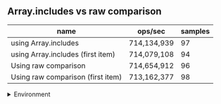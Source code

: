 ## Array.includes vs raw comparison

|name|ops/sec|samples|
|-|-|-|
|using Array.includes|714,134,939|97|
|using Array.includes (first item)|714,079,108|94|
|Using raw comparison|714,654,912|96|
|Using raw comparison (first item)|713,162,377|98|


<details>
<summary>Environment</summary>

* __Machine:__ linux x64 | 2 vCPUs | 6.8GB Mem
* __Run:__ Tue Oct 10 2023 20:56:35 GMT+0000 (Coordinated Universal Time)
</details>

<!--
{"environment":{"platform":"linux","arch":"x64","cpus":2,"totalMemory":6.759757995605469},"benchmarks":"[{\"timeStamp\":1696971379143,\"currentTarget\":{\"0\":{\"name\":\"using Array.includes\",\"options\":{\"async\":false,\"defer\":false,\"delay\":0.005,\"initCount\":1,\"maxTime\":5,\"minSamples\":5,\"minTime\":0.05},\"async\":false,\"defer\":false,\"delay\":0.005,\"initCount\":1,\"maxTime\":5,\"minSamples\":5,\"minTime\":0.05,\"id\":1,\"stats\":{\"moe\":1.6539408801863552e-12,\"rme\":0.1181136969615107,\"sem\":8.438473878501812e-13,\"deviation\":8.31093292935352e-12,\"mean\":1.4002955819131792e-9,\"sample\":[1.3992600674396108e-9,1.4095702953088716e-9,1.3976183971691711e-9,1.4026559222928223e-9,1.4019012625361386e-9,1.3943045993563367e-9,1.3887213772803742e-9,1.3981825650735057e-9,1.3935171495920344e-9,1.3980882366523412e-9,1.405274975113633e-9,1.40840095963706e-9,1.3996470824574347e-9,1.399727515395211e-9,1.3913869248382764e-9,1.4218036110006854e-9,1.4059656444296683e-9,1.3937002315997105e-9,1.408936282441204e-9,1.3994390385035525e-9,1.3897226841492002e-9,1.4071222700748894e-9,1.3950177508559798e-9,1.407643725131141e-9,1.3972367014607538e-9,1.3897753815911915e-9,1.3868934694306715e-9,1.4022821487054693e-9,1.4074856328051672e-9,1.409086081853938e-9,1.394926195984394e-9,1.389242832336626e-9,1.387062683690455e-9,1.3995527817717662e-9,1.4068144060716771e-9,1.389026467734008e-9,1.4028008024766466e-9,1.3951702960827966e-9,1.3910235621079986e-9,1.4057671356721742e-9,1.4117186718682956e-9,1.386734349488526e-9,1.4048994614393741e-9,1.396669292908283e-9,1.3957268062691854e-9,1.4079237508850539e-9,1.4117519341460122e-9,1.4076160748161762e-9,1.399017193936597e-9,1.3917628020408848e-9,1.4089272460851963e-9,1.398174521849214e-9,1.3907038697112147e-9,1.4047996468876598e-9,1.3973179627608843e-9,1.3973401376126954e-9,1.4038682753930327e-9,1.3948203537642809e-9,1.3966720647647592e-9,1.4219946090717762e-9,1.391283215433342e-9,1.397262497912792e-9,1.4003283652056176e-9,1.3928799156379938e-9,1.398033129450354e-9,1.4120346635066025e-9,1.3919291134294672e-9,1.3987510957148652e-9,1.4038072668319876e-9,1.3951862388191625e-9,1.3999292178730192e-9,1.3997656506223484e-9,1.41337078148391e-9,1.3964974378067476e-9,1.3895867561141057e-9,1.407812848907434e-9,1.396952049987438e-9,1.389176493637037e-9,1.401783700729974e-9,1.3952749659449713e-9,1.4103160016169901e-9,1.3998044843315823e-9,1.393489779499926e-9,1.4088745808121452e-9,1.4318159063760017e-9,1.403463556628917e-9,1.3944627565602638e-9,1.3896671399519206e-9,1.4027040125172603e-9,1.3944128631436888e-9,1.3902381978231834e-9,1.4100526752517346e-9,1.3997656506223484e-9,1.4132321886600912e-9,1.4011211715949904e-9,1.4077629832094241e-9,1.405647918125125e-9],\"variance\":6.907160615621268e-23},\"times\":{\"cycle\":0.050518329280305904,\"elapsed\":5.503,\"period\":1.4002955819131792e-9,\"timeStamp\":1696971373640},\"running\":false,\"count\":36076904,\"cycles\":7,\"hz\":714134939.0203259},\"1\":{\"name\":\"using Array.includes (first item)\",\"options\":{\"async\":false,\"defer\":false,\"delay\":0.005,\"initCount\":1,\"maxTime\":5,\"minSamples\":5,\"minTime\":0.05},\"async\":false,\"defer\":false,\"delay\":0.005,\"initCount\":1,\"maxTime\":5,\"minSamples\":5,\"minTime\":0.05,\"id\":2,\"stats\":{\"moe\":2.0122499410082943e-12,\"rme\":0.1436905643264746,\"sem\":1.026658133167497e-12,\"deviation\":9.953819905217455e-12,\"mean\":1.4004050651762544e-9,\"sample\":[1.398826003470665e-9,1.3978359324159961e-9,1.4062039987943154e-9,1.3979001477399165e-9,1.3962248816176545e-9,1.396152262462212e-9,1.4328299335879536e-9,1.4493426807764672e-9,1.4084977701647564e-9,1.3980577265608763e-9,1.3929299881315078e-9,1.4053267784106898e-9,1.398394583429271e-9,1.3931468077982778e-9,1.4085121393429948e-9,1.4017772983663303e-9,1.3954649456796797e-9,1.390895381521414e-9,1.4063524241423152e-9,1.3957873804669312e-9,1.3923879528686267e-9,1.4103132970493393e-9,1.4031281596940666e-9,1.3950775511974719e-9,1.3913202056908698e-9,1.4076909664868038e-9,1.3923324479237924e-9,1.3949325042073636e-9,1.4039447596073398e-9,1.4047205328377578e-9,1.393639988613095e-9,1.3927940108617057e-9,1.4047599329302244e-9,1.3982106212505246e-9,1.3923192641259018e-9,1.411267627922382e-9,1.3962310939400246e-9,1.3928939853058945e-9,1.410751236736069e-9,1.4025444204001727e-9,1.3951788774904944e-9,1.390670116122774e-9,1.4041658054362945e-9,1.3940600021571826e-9,1.3914808225223183e-9,1.4091409568867497e-9,1.399734808139158e-9,1.3931243901690777e-9,1.3886434472942975e-9,1.4076417566684218e-9,1.3944958807391778e-9,1.394679116321418e-9,1.3900066089742959e-9,1.4035800068324662e-9,1.4224866984154703e-9,1.3932187842568985e-9,1.4061813968409352e-9,1.4024556066687201e-9,1.396242199126827e-9,1.3894485733374736e-9,1.3919416877746192e-9,1.4026415907846938e-9,1.396000661313874e-9,1.390853379467981e-9,1.409549072501739e-9,1.4021196470049798e-9,1.3940738836406856e-9,1.4284057907441322e-9,1.401270100214594e-9,1.3943654225572163e-9,1.3894096774206983e-9,1.4049543014622338e-9,1.3991878776891385e-9,1.3888905099376845e-9,1.4116229939000598e-9,1.4019003195656318e-9,1.3945903025899655e-9,1.4110649305002707e-9,1.4018670317681915e-9,1.3912309558192636e-9,1.40790828115168e-9,1.4015754928516607e-9,1.3922470804116858e-9,1.39014817234306e-9,1.4084135671511907e-9,1.3955064805011659e-9,1.3944014866513573e-9,1.4111343656807529e-9,1.4004760793582202e-9,1.3954481782704534e-9,1.3911698772918503e-9,1.4079527018988898e-9,1.4173644032398827e-9,1.3900343441783348e-9],\"variance\":9.907853070550321e-23},\"times\":{\"cycle\":0.050441477125621866,\"elapsed\":5.439,\"period\":1.4004050651762544e-9,\"timeStamp\":1696971379157},\"running\":false,\"count\":36019205,\"cycles\":7,\"hz\":714079108.1572819},\"2\":{\"name\":\"Using raw comparison\",\"options\":{\"async\":false,\"defer\":false,\"delay\":0.005,\"initCount\":1,\"maxTime\":5,\"minSamples\":5,\"minTime\":0.05},\"async\":false,\"defer\":false,\"delay\":0.005,\"initCount\":1,\"maxTime\":5,\"minSamples\":5,\"minTime\":0.05,\"id\":3,\"stats\":{\"moe\":2.0169748638556852e-12,\"rme\":0.14414409944112105,\"sem\":1.0290688080896354e-12,\"deviation\":1.008277396013469e-11,\"mean\":1.3992767457536927e-9,\"sample\":[1.4015827890967676e-9,1.3961168805285106e-9,1.3910258902775534e-9,1.4256404322858058e-9,1.3962796204800053e-9,1.3912954515838726e-9,1.409143352781573e-9,1.4009697744319293e-9,1.394125556783238e-9,1.3903399122968307e-9,1.3960128897459224e-9,1.4020286481140244e-9,1.396065586082975e-9,1.3902134914437928e-9,1.4258586251020888e-9,1.3980902625572806e-9,1.3910899147337212e-9,1.3876840395303514e-9,1.4059947685850064e-9,1.3978461953119842e-9,1.3922131787603695e-9,1.3883164233098975e-9,1.40618888524976e-9,1.3984923910788208e-9,1.3936165654208245e-9,1.388352450963493e-9,1.407309403519899e-9,1.4301742054924726e-9,1.4001509666851816e-9,1.3953777602098668e-9,1.3887102590920805e-9,1.4072983095542038e-9,1.39872816558476e-9,1.3930036238161593e-9,1.3885077664832271e-9,1.406097387767688e-9,1.3955330757296008e-9,1.3905962332602806e-9,1.4073204974855943e-9,1.3890069949395152e-9,1.4391520527012184e-9,1.3994076709835967e-9,1.3877006804788942e-9,1.3889293371796483e-9,1.406679820966691e-9,1.395724474372759e-9,1.39262368322601e-9,1.402191245898288e-9,1.3998645643966926e-9,1.3929066497111947e-9,1.3872208391239232e-9,1.389782795546371e-9,1.418848288774286e-9,1.3902930847753443e-9,1.3916463870075e-9,1.4020984282226523e-9,1.3945637516555074e-9,1.3887761383531897e-9,1.4023618507206694e-9,1.3963884911406679e-9,1.3884572526489367e-9,1.4068266665542611e-9,1.3981633137402164e-9,1.3924616684075644e-9,1.4084822155287993e-9,1.4254456648876475e-9,1.3962276478425838e-9,1.4099464441734266e-9,1.3958948408735655e-9,1.3899907825697557e-9,1.4079553428011614e-9,1.3961139482698002e-9,1.3897800501176623e-9,1.4073895903659524e-9,1.397475542251288e-9,1.3904761133559226e-9,1.4084240068938546e-9,1.4172897726790575e-9,1.3890090838193805e-9,1.4064411695393187e-9,1.3991533042399236e-9,1.3943474451511875e-9,1.4096913411563446e-9,1.3991838090033534e-9,1.3927029333546905e-9,1.4058366483229508e-9,1.396618663446547e-9,1.3905898129287062e-9,1.4088427263693325e-9,1.3995997830501225e-9,1.3960335266207583e-9,1.4041533400136916e-9,1.3949409014579114e-9,1.3980135353517763e-9,1.4037262455940722e-9,1.395323597580939e-9],\"variance\":1.0166233073117018e-22},\"times\":{\"cycle\":0.050457838293826905,\"elapsed\":5.603,\"period\":1.3992767457536927e-9,\"timeStamp\":1696971384596},\"running\":false,\"count\":36059942,\"cycles\":10,\"hz\":714654912.2856822},\"3\":{\"name\":\"Using raw comparison (first item)\",\"options\":{\"async\":false,\"defer\":false,\"delay\":0.005,\"initCount\":1,\"maxTime\":5,\"minSamples\":5,\"minTime\":0.05},\"async\":false,\"defer\":false,\"delay\":0.005,\"initCount\":1,\"maxTime\":5,\"minSamples\":5,\"minTime\":0.05,\"id\":4,\"stats\":{\"moe\":2.7003441499189025e-12,\"rme\":0.19257838534816998,\"sem\":1.377726607101481e-12,\"deviation\":1.363879757103628e-11,\"mean\":1.4022052085631755e-9,\"sample\":[1.4049870751791152e-9,1.3975835046000034e-9,1.391645629623894e-9,1.4078082771618225e-9,1.400100421754716e-9,1.3927561441710002e-9,1.3878877152662995e-9,1.4071671100711807e-9,1.3990151284901625e-9,1.3917013826726675e-9,1.4093931533902057e-9,1.3987709021165453e-9,1.4105700141972712e-9,1.3997090322679135e-9,1.3935527457078583e-9,1.3891062103000302e-9,1.4073142454282148e-9,1.3991095271600877e-9,1.392137154245095e-9,1.4087991717564508e-9,1.4014521185576238e-9,1.3931336278260965e-9,1.3885927215044943e-9,1.4069228836975635e-9,1.388378999140947e-9,1.4064260485926937e-9,1.3965420831824093e-9,1.3905523057728631e-9,1.4053601846339173e-9,1.3987792012057272e-9,1.3917874267411085e-9,1.4086104576850537e-9,1.3998062065529496e-9,1.393463926024306e-9,1.4078409286587163e-9,1.3916371188149492e-9,1.3946097601891654e-9,1.41506833300378e-9,1.3955195383307532e-9,1.397282056537141e-9,1.411984363295745e-9,1.4015647695534021e-9,1.3931908304755083e-9,1.4102329473914087e-9,1.399205530367516e-9,1.414657242514578e-9,1.4037797065683772e-9,1.3948728569920244e-9,1.4108213694001237e-9,1.4000159984172557e-9,1.438699416385288e-9,1.396488241940478e-9,1.3895187440720645e-9,1.408631440320519e-9,1.3985255143668785e-9,1.39289104056437e-9,1.4109656993267896e-9,1.4007432269573664e-9,1.3944786975134507e-9,1.4121953070347183e-9,1.4015287148274906e-9,1.394217821171002e-9,1.3889663767892608e-9,1.4116318374498633e-9,1.3993276556900797e-9,1.4139439196077868e-9,1.4023474818480137e-9,1.39413175057435e-9,1.409694485741924e-9,1.398589352603673e-9,1.395452952274201e-9,1.4065053494777088e-9,1.397826041581896e-9,1.3944703985426674e-9,1.4042349287082326e-9,1.395552872992662e-9,1.3994470054371304e-9,1.3913756040901325e-9,1.4075128833888579e-9,1.4063887475504158e-9,1.4002852569977532e-9,1.5066125588574666e-9,1.421796078245028e-9,1.3923053941311677e-9,1.4085787043857758e-9,1.3994109229554638e-9,1.3924747042374489e-9,1.4174161645743083e-9,1.4052285847418176e-9,1.4022836713669743e-9,1.3938652953251203e-9,1.4090477766474401e-9,1.4016702414228888e-9,1.394706294705501e-9,1.4079736289239837e-9,1.4017479575372474e-9,1.3941761597825548e-9,1.4090414483352709e-9],\"variance\":1.8601679918370512e-22},\"times\":{\"cycle\":0.05051944009785172,\"elapsed\":5.633,\"period\":1.4022052085631755e-9,\"timeStamp\":1696971390200},\"running\":false,\"count\":36028564,\"cycles\":10,\"hz\":713162377.2990326},\"options\":{},\"events\":{\"start\":[null],\"cycle\":[null,null],\"complete\":[null,null]},\"length\":4,\"running\":false},\"type\":\"cycle\",\"target\":{\"name\":\"using Array.includes\",\"options\":{\"async\":false,\"defer\":false,\"delay\":0.005,\"initCount\":1,\"maxTime\":5,\"minSamples\":5,\"minTime\":0.05},\"async\":false,\"defer\":false,\"delay\":0.005,\"initCount\":1,\"maxTime\":5,\"minSamples\":5,\"minTime\":0.05,\"id\":1,\"stats\":{\"moe\":1.6539408801863552e-12,\"rme\":0.1181136969615107,\"sem\":8.438473878501812e-13,\"deviation\":8.31093292935352e-12,\"mean\":1.4002955819131792e-9,\"sample\":[1.3992600674396108e-9,1.4095702953088716e-9,1.3976183971691711e-9,1.4026559222928223e-9,1.4019012625361386e-9,1.3943045993563367e-9,1.3887213772803742e-9,1.3981825650735057e-9,1.3935171495920344e-9,1.3980882366523412e-9,1.405274975113633e-9,1.40840095963706e-9,1.3996470824574347e-9,1.399727515395211e-9,1.3913869248382764e-9,1.4218036110006854e-9,1.4059656444296683e-9,1.3937002315997105e-9,1.408936282441204e-9,1.3994390385035525e-9,1.3897226841492002e-9,1.4071222700748894e-9,1.3950177508559798e-9,1.407643725131141e-9,1.3972367014607538e-9,1.3897753815911915e-9,1.3868934694306715e-9,1.4022821487054693e-9,1.4074856328051672e-9,1.409086081853938e-9,1.394926195984394e-9,1.389242832336626e-9,1.387062683690455e-9,1.3995527817717662e-9,1.4068144060716771e-9,1.389026467734008e-9,1.4028008024766466e-9,1.3951702960827966e-9,1.3910235621079986e-9,1.4057671356721742e-9,1.4117186718682956e-9,1.386734349488526e-9,1.4048994614393741e-9,1.396669292908283e-9,1.3957268062691854e-9,1.4079237508850539e-9,1.4117519341460122e-9,1.4076160748161762e-9,1.399017193936597e-9,1.3917628020408848e-9,1.4089272460851963e-9,1.398174521849214e-9,1.3907038697112147e-9,1.4047996468876598e-9,1.3973179627608843e-9,1.3973401376126954e-9,1.4038682753930327e-9,1.3948203537642809e-9,1.3966720647647592e-9,1.4219946090717762e-9,1.391283215433342e-9,1.397262497912792e-9,1.4003283652056176e-9,1.3928799156379938e-9,1.398033129450354e-9,1.4120346635066025e-9,1.3919291134294672e-9,1.3987510957148652e-9,1.4038072668319876e-9,1.3951862388191625e-9,1.3999292178730192e-9,1.3997656506223484e-9,1.41337078148391e-9,1.3964974378067476e-9,1.3895867561141057e-9,1.407812848907434e-9,1.396952049987438e-9,1.389176493637037e-9,1.401783700729974e-9,1.3952749659449713e-9,1.4103160016169901e-9,1.3998044843315823e-9,1.393489779499926e-9,1.4088745808121452e-9,1.4318159063760017e-9,1.403463556628917e-9,1.3944627565602638e-9,1.3896671399519206e-9,1.4027040125172603e-9,1.3944128631436888e-9,1.3902381978231834e-9,1.4100526752517346e-9,1.3997656506223484e-9,1.4132321886600912e-9,1.4011211715949904e-9,1.4077629832094241e-9,1.405647918125125e-9],\"variance\":6.907160615621268e-23},\"times\":{\"cycle\":0.050518329280305904,\"elapsed\":5.503,\"period\":1.4002955819131792e-9,\"timeStamp\":1696971373640},\"running\":false,\"count\":36076904,\"cycles\":7,\"hz\":714134939.0203259},\"aborted\":false},{\"timeStamp\":1696971384596,\"currentTarget\":{\"0\":{\"name\":\"using Array.includes\",\"options\":{\"async\":false,\"defer\":false,\"delay\":0.005,\"initCount\":1,\"maxTime\":5,\"minSamples\":5,\"minTime\":0.05},\"async\":false,\"defer\":false,\"delay\":0.005,\"initCount\":1,\"maxTime\":5,\"minSamples\":5,\"minTime\":0.05,\"id\":1,\"stats\":{\"moe\":1.6539408801863552e-12,\"rme\":0.1181136969615107,\"sem\":8.438473878501812e-13,\"deviation\":8.31093292935352e-12,\"mean\":1.4002955819131792e-9,\"sample\":[1.3992600674396108e-9,1.4095702953088716e-9,1.3976183971691711e-9,1.4026559222928223e-9,1.4019012625361386e-9,1.3943045993563367e-9,1.3887213772803742e-9,1.3981825650735057e-9,1.3935171495920344e-9,1.3980882366523412e-9,1.405274975113633e-9,1.40840095963706e-9,1.3996470824574347e-9,1.399727515395211e-9,1.3913869248382764e-9,1.4218036110006854e-9,1.4059656444296683e-9,1.3937002315997105e-9,1.408936282441204e-9,1.3994390385035525e-9,1.3897226841492002e-9,1.4071222700748894e-9,1.3950177508559798e-9,1.407643725131141e-9,1.3972367014607538e-9,1.3897753815911915e-9,1.3868934694306715e-9,1.4022821487054693e-9,1.4074856328051672e-9,1.409086081853938e-9,1.394926195984394e-9,1.389242832336626e-9,1.387062683690455e-9,1.3995527817717662e-9,1.4068144060716771e-9,1.389026467734008e-9,1.4028008024766466e-9,1.3951702960827966e-9,1.3910235621079986e-9,1.4057671356721742e-9,1.4117186718682956e-9,1.386734349488526e-9,1.4048994614393741e-9,1.396669292908283e-9,1.3957268062691854e-9,1.4079237508850539e-9,1.4117519341460122e-9,1.4076160748161762e-9,1.399017193936597e-9,1.3917628020408848e-9,1.4089272460851963e-9,1.398174521849214e-9,1.3907038697112147e-9,1.4047996468876598e-9,1.3973179627608843e-9,1.3973401376126954e-9,1.4038682753930327e-9,1.3948203537642809e-9,1.3966720647647592e-9,1.4219946090717762e-9,1.391283215433342e-9,1.397262497912792e-9,1.4003283652056176e-9,1.3928799156379938e-9,1.398033129450354e-9,1.4120346635066025e-9,1.3919291134294672e-9,1.3987510957148652e-9,1.4038072668319876e-9,1.3951862388191625e-9,1.3999292178730192e-9,1.3997656506223484e-9,1.41337078148391e-9,1.3964974378067476e-9,1.3895867561141057e-9,1.407812848907434e-9,1.396952049987438e-9,1.389176493637037e-9,1.401783700729974e-9,1.3952749659449713e-9,1.4103160016169901e-9,1.3998044843315823e-9,1.393489779499926e-9,1.4088745808121452e-9,1.4318159063760017e-9,1.403463556628917e-9,1.3944627565602638e-9,1.3896671399519206e-9,1.4027040125172603e-9,1.3944128631436888e-9,1.3902381978231834e-9,1.4100526752517346e-9,1.3997656506223484e-9,1.4132321886600912e-9,1.4011211715949904e-9,1.4077629832094241e-9,1.405647918125125e-9],\"variance\":6.907160615621268e-23},\"times\":{\"cycle\":0.050518329280305904,\"elapsed\":5.503,\"period\":1.4002955819131792e-9,\"timeStamp\":1696971373640},\"running\":false,\"count\":36076904,\"cycles\":7,\"hz\":714134939.0203259},\"1\":{\"name\":\"using Array.includes (first item)\",\"options\":{\"async\":false,\"defer\":false,\"delay\":0.005,\"initCount\":1,\"maxTime\":5,\"minSamples\":5,\"minTime\":0.05},\"async\":false,\"defer\":false,\"delay\":0.005,\"initCount\":1,\"maxTime\":5,\"minSamples\":5,\"minTime\":0.05,\"id\":2,\"stats\":{\"moe\":2.0122499410082943e-12,\"rme\":0.1436905643264746,\"sem\":1.026658133167497e-12,\"deviation\":9.953819905217455e-12,\"mean\":1.4004050651762544e-9,\"sample\":[1.398826003470665e-9,1.3978359324159961e-9,1.4062039987943154e-9,1.3979001477399165e-9,1.3962248816176545e-9,1.396152262462212e-9,1.4328299335879536e-9,1.4493426807764672e-9,1.4084977701647564e-9,1.3980577265608763e-9,1.3929299881315078e-9,1.4053267784106898e-9,1.398394583429271e-9,1.3931468077982778e-9,1.4085121393429948e-9,1.4017772983663303e-9,1.3954649456796797e-9,1.390895381521414e-9,1.4063524241423152e-9,1.3957873804669312e-9,1.3923879528686267e-9,1.4103132970493393e-9,1.4031281596940666e-9,1.3950775511974719e-9,1.3913202056908698e-9,1.4076909664868038e-9,1.3923324479237924e-9,1.3949325042073636e-9,1.4039447596073398e-9,1.4047205328377578e-9,1.393639988613095e-9,1.3927940108617057e-9,1.4047599329302244e-9,1.3982106212505246e-9,1.3923192641259018e-9,1.411267627922382e-9,1.3962310939400246e-9,1.3928939853058945e-9,1.410751236736069e-9,1.4025444204001727e-9,1.3951788774904944e-9,1.390670116122774e-9,1.4041658054362945e-9,1.3940600021571826e-9,1.3914808225223183e-9,1.4091409568867497e-9,1.399734808139158e-9,1.3931243901690777e-9,1.3886434472942975e-9,1.4076417566684218e-9,1.3944958807391778e-9,1.394679116321418e-9,1.3900066089742959e-9,1.4035800068324662e-9,1.4224866984154703e-9,1.3932187842568985e-9,1.4061813968409352e-9,1.4024556066687201e-9,1.396242199126827e-9,1.3894485733374736e-9,1.3919416877746192e-9,1.4026415907846938e-9,1.396000661313874e-9,1.390853379467981e-9,1.409549072501739e-9,1.4021196470049798e-9,1.3940738836406856e-9,1.4284057907441322e-9,1.401270100214594e-9,1.3943654225572163e-9,1.3894096774206983e-9,1.4049543014622338e-9,1.3991878776891385e-9,1.3888905099376845e-9,1.4116229939000598e-9,1.4019003195656318e-9,1.3945903025899655e-9,1.4110649305002707e-9,1.4018670317681915e-9,1.3912309558192636e-9,1.40790828115168e-9,1.4015754928516607e-9,1.3922470804116858e-9,1.39014817234306e-9,1.4084135671511907e-9,1.3955064805011659e-9,1.3944014866513573e-9,1.4111343656807529e-9,1.4004760793582202e-9,1.3954481782704534e-9,1.3911698772918503e-9,1.4079527018988898e-9,1.4173644032398827e-9,1.3900343441783348e-9],\"variance\":9.907853070550321e-23},\"times\":{\"cycle\":0.050441477125621866,\"elapsed\":5.439,\"period\":1.4004050651762544e-9,\"timeStamp\":1696971379157},\"running\":false,\"count\":36019205,\"cycles\":7,\"hz\":714079108.1572819},\"2\":{\"name\":\"Using raw comparison\",\"options\":{\"async\":false,\"defer\":false,\"delay\":0.005,\"initCount\":1,\"maxTime\":5,\"minSamples\":5,\"minTime\":0.05},\"async\":false,\"defer\":false,\"delay\":0.005,\"initCount\":1,\"maxTime\":5,\"minSamples\":5,\"minTime\":0.05,\"id\":3,\"stats\":{\"moe\":2.0169748638556852e-12,\"rme\":0.14414409944112105,\"sem\":1.0290688080896354e-12,\"deviation\":1.008277396013469e-11,\"mean\":1.3992767457536927e-9,\"sample\":[1.4015827890967676e-9,1.3961168805285106e-9,1.3910258902775534e-9,1.4256404322858058e-9,1.3962796204800053e-9,1.3912954515838726e-9,1.409143352781573e-9,1.4009697744319293e-9,1.394125556783238e-9,1.3903399122968307e-9,1.3960128897459224e-9,1.4020286481140244e-9,1.396065586082975e-9,1.3902134914437928e-9,1.4258586251020888e-9,1.3980902625572806e-9,1.3910899147337212e-9,1.3876840395303514e-9,1.4059947685850064e-9,1.3978461953119842e-9,1.3922131787603695e-9,1.3883164233098975e-9,1.40618888524976e-9,1.3984923910788208e-9,1.3936165654208245e-9,1.388352450963493e-9,1.407309403519899e-9,1.4301742054924726e-9,1.4001509666851816e-9,1.3953777602098668e-9,1.3887102590920805e-9,1.4072983095542038e-9,1.39872816558476e-9,1.3930036238161593e-9,1.3885077664832271e-9,1.406097387767688e-9,1.3955330757296008e-9,1.3905962332602806e-9,1.4073204974855943e-9,1.3890069949395152e-9,1.4391520527012184e-9,1.3994076709835967e-9,1.3877006804788942e-9,1.3889293371796483e-9,1.406679820966691e-9,1.395724474372759e-9,1.39262368322601e-9,1.402191245898288e-9,1.3998645643966926e-9,1.3929066497111947e-9,1.3872208391239232e-9,1.389782795546371e-9,1.418848288774286e-9,1.3902930847753443e-9,1.3916463870075e-9,1.4020984282226523e-9,1.3945637516555074e-9,1.3887761383531897e-9,1.4023618507206694e-9,1.3963884911406679e-9,1.3884572526489367e-9,1.4068266665542611e-9,1.3981633137402164e-9,1.3924616684075644e-9,1.4084822155287993e-9,1.4254456648876475e-9,1.3962276478425838e-9,1.4099464441734266e-9,1.3958948408735655e-9,1.3899907825697557e-9,1.4079553428011614e-9,1.3961139482698002e-9,1.3897800501176623e-9,1.4073895903659524e-9,1.397475542251288e-9,1.3904761133559226e-9,1.4084240068938546e-9,1.4172897726790575e-9,1.3890090838193805e-9,1.4064411695393187e-9,1.3991533042399236e-9,1.3943474451511875e-9,1.4096913411563446e-9,1.3991838090033534e-9,1.3927029333546905e-9,1.4058366483229508e-9,1.396618663446547e-9,1.3905898129287062e-9,1.4088427263693325e-9,1.3995997830501225e-9,1.3960335266207583e-9,1.4041533400136916e-9,1.3949409014579114e-9,1.3980135353517763e-9,1.4037262455940722e-9,1.395323597580939e-9],\"variance\":1.0166233073117018e-22},\"times\":{\"cycle\":0.050457838293826905,\"elapsed\":5.603,\"period\":1.3992767457536927e-9,\"timeStamp\":1696971384596},\"running\":false,\"count\":36059942,\"cycles\":10,\"hz\":714654912.2856822},\"3\":{\"name\":\"Using raw comparison (first item)\",\"options\":{\"async\":false,\"defer\":false,\"delay\":0.005,\"initCount\":1,\"maxTime\":5,\"minSamples\":5,\"minTime\":0.05},\"async\":false,\"defer\":false,\"delay\":0.005,\"initCount\":1,\"maxTime\":5,\"minSamples\":5,\"minTime\":0.05,\"id\":4,\"stats\":{\"moe\":2.7003441499189025e-12,\"rme\":0.19257838534816998,\"sem\":1.377726607101481e-12,\"deviation\":1.363879757103628e-11,\"mean\":1.4022052085631755e-9,\"sample\":[1.4049870751791152e-9,1.3975835046000034e-9,1.391645629623894e-9,1.4078082771618225e-9,1.400100421754716e-9,1.3927561441710002e-9,1.3878877152662995e-9,1.4071671100711807e-9,1.3990151284901625e-9,1.3917013826726675e-9,1.4093931533902057e-9,1.3987709021165453e-9,1.4105700141972712e-9,1.3997090322679135e-9,1.3935527457078583e-9,1.3891062103000302e-9,1.4073142454282148e-9,1.3991095271600877e-9,1.392137154245095e-9,1.4087991717564508e-9,1.4014521185576238e-9,1.3931336278260965e-9,1.3885927215044943e-9,1.4069228836975635e-9,1.388378999140947e-9,1.4064260485926937e-9,1.3965420831824093e-9,1.3905523057728631e-9,1.4053601846339173e-9,1.3987792012057272e-9,1.3917874267411085e-9,1.4086104576850537e-9,1.3998062065529496e-9,1.393463926024306e-9,1.4078409286587163e-9,1.3916371188149492e-9,1.3946097601891654e-9,1.41506833300378e-9,1.3955195383307532e-9,1.397282056537141e-9,1.411984363295745e-9,1.4015647695534021e-9,1.3931908304755083e-9,1.4102329473914087e-9,1.399205530367516e-9,1.414657242514578e-9,1.4037797065683772e-9,1.3948728569920244e-9,1.4108213694001237e-9,1.4000159984172557e-9,1.438699416385288e-9,1.396488241940478e-9,1.3895187440720645e-9,1.408631440320519e-9,1.3985255143668785e-9,1.39289104056437e-9,1.4109656993267896e-9,1.4007432269573664e-9,1.3944786975134507e-9,1.4121953070347183e-9,1.4015287148274906e-9,1.394217821171002e-9,1.3889663767892608e-9,1.4116318374498633e-9,1.3993276556900797e-9,1.4139439196077868e-9,1.4023474818480137e-9,1.39413175057435e-9,1.409694485741924e-9,1.398589352603673e-9,1.395452952274201e-9,1.4065053494777088e-9,1.397826041581896e-9,1.3944703985426674e-9,1.4042349287082326e-9,1.395552872992662e-9,1.3994470054371304e-9,1.3913756040901325e-9,1.4075128833888579e-9,1.4063887475504158e-9,1.4002852569977532e-9,1.5066125588574666e-9,1.421796078245028e-9,1.3923053941311677e-9,1.4085787043857758e-9,1.3994109229554638e-9,1.3924747042374489e-9,1.4174161645743083e-9,1.4052285847418176e-9,1.4022836713669743e-9,1.3938652953251203e-9,1.4090477766474401e-9,1.4016702414228888e-9,1.394706294705501e-9,1.4079736289239837e-9,1.4017479575372474e-9,1.3941761597825548e-9,1.4090414483352709e-9],\"variance\":1.8601679918370512e-22},\"times\":{\"cycle\":0.05051944009785172,\"elapsed\":5.633,\"period\":1.4022052085631755e-9,\"timeStamp\":1696971390200},\"running\":false,\"count\":36028564,\"cycles\":10,\"hz\":713162377.2990326},\"options\":{},\"events\":{\"start\":[null],\"cycle\":[null,null],\"complete\":[null,null]},\"length\":4,\"running\":false},\"type\":\"cycle\",\"target\":{\"name\":\"using Array.includes (first item)\",\"options\":{\"async\":false,\"defer\":false,\"delay\":0.005,\"initCount\":1,\"maxTime\":5,\"minSamples\":5,\"minTime\":0.05},\"async\":false,\"defer\":false,\"delay\":0.005,\"initCount\":1,\"maxTime\":5,\"minSamples\":5,\"minTime\":0.05,\"id\":2,\"stats\":{\"moe\":2.0122499410082943e-12,\"rme\":0.1436905643264746,\"sem\":1.026658133167497e-12,\"deviation\":9.953819905217455e-12,\"mean\":1.4004050651762544e-9,\"sample\":[1.398826003470665e-9,1.3978359324159961e-9,1.4062039987943154e-9,1.3979001477399165e-9,1.3962248816176545e-9,1.396152262462212e-9,1.4328299335879536e-9,1.4493426807764672e-9,1.4084977701647564e-9,1.3980577265608763e-9,1.3929299881315078e-9,1.4053267784106898e-9,1.398394583429271e-9,1.3931468077982778e-9,1.4085121393429948e-9,1.4017772983663303e-9,1.3954649456796797e-9,1.390895381521414e-9,1.4063524241423152e-9,1.3957873804669312e-9,1.3923879528686267e-9,1.4103132970493393e-9,1.4031281596940666e-9,1.3950775511974719e-9,1.3913202056908698e-9,1.4076909664868038e-9,1.3923324479237924e-9,1.3949325042073636e-9,1.4039447596073398e-9,1.4047205328377578e-9,1.393639988613095e-9,1.3927940108617057e-9,1.4047599329302244e-9,1.3982106212505246e-9,1.3923192641259018e-9,1.411267627922382e-9,1.3962310939400246e-9,1.3928939853058945e-9,1.410751236736069e-9,1.4025444204001727e-9,1.3951788774904944e-9,1.390670116122774e-9,1.4041658054362945e-9,1.3940600021571826e-9,1.3914808225223183e-9,1.4091409568867497e-9,1.399734808139158e-9,1.3931243901690777e-9,1.3886434472942975e-9,1.4076417566684218e-9,1.3944958807391778e-9,1.394679116321418e-9,1.3900066089742959e-9,1.4035800068324662e-9,1.4224866984154703e-9,1.3932187842568985e-9,1.4061813968409352e-9,1.4024556066687201e-9,1.396242199126827e-9,1.3894485733374736e-9,1.3919416877746192e-9,1.4026415907846938e-9,1.396000661313874e-9,1.390853379467981e-9,1.409549072501739e-9,1.4021196470049798e-9,1.3940738836406856e-9,1.4284057907441322e-9,1.401270100214594e-9,1.3943654225572163e-9,1.3894096774206983e-9,1.4049543014622338e-9,1.3991878776891385e-9,1.3888905099376845e-9,1.4116229939000598e-9,1.4019003195656318e-9,1.3945903025899655e-9,1.4110649305002707e-9,1.4018670317681915e-9,1.3912309558192636e-9,1.40790828115168e-9,1.4015754928516607e-9,1.3922470804116858e-9,1.39014817234306e-9,1.4084135671511907e-9,1.3955064805011659e-9,1.3944014866513573e-9,1.4111343656807529e-9,1.4004760793582202e-9,1.3954481782704534e-9,1.3911698772918503e-9,1.4079527018988898e-9,1.4173644032398827e-9,1.3900343441783348e-9],\"variance\":9.907853070550321e-23},\"times\":{\"cycle\":0.050441477125621866,\"elapsed\":5.439,\"period\":1.4004050651762544e-9,\"timeStamp\":1696971379157},\"running\":false,\"count\":36019205,\"cycles\":7,\"hz\":714079108.1572819},\"aborted\":false},{\"timeStamp\":1696971390199,\"currentTarget\":{\"0\":{\"name\":\"using Array.includes\",\"options\":{\"async\":false,\"defer\":false,\"delay\":0.005,\"initCount\":1,\"maxTime\":5,\"minSamples\":5,\"minTime\":0.05},\"async\":false,\"defer\":false,\"delay\":0.005,\"initCount\":1,\"maxTime\":5,\"minSamples\":5,\"minTime\":0.05,\"id\":1,\"stats\":{\"moe\":1.6539408801863552e-12,\"rme\":0.1181136969615107,\"sem\":8.438473878501812e-13,\"deviation\":8.31093292935352e-12,\"mean\":1.4002955819131792e-9,\"sample\":[1.3992600674396108e-9,1.4095702953088716e-9,1.3976183971691711e-9,1.4026559222928223e-9,1.4019012625361386e-9,1.3943045993563367e-9,1.3887213772803742e-9,1.3981825650735057e-9,1.3935171495920344e-9,1.3980882366523412e-9,1.405274975113633e-9,1.40840095963706e-9,1.3996470824574347e-9,1.399727515395211e-9,1.3913869248382764e-9,1.4218036110006854e-9,1.4059656444296683e-9,1.3937002315997105e-9,1.408936282441204e-9,1.3994390385035525e-9,1.3897226841492002e-9,1.4071222700748894e-9,1.3950177508559798e-9,1.407643725131141e-9,1.3972367014607538e-9,1.3897753815911915e-9,1.3868934694306715e-9,1.4022821487054693e-9,1.4074856328051672e-9,1.409086081853938e-9,1.394926195984394e-9,1.389242832336626e-9,1.387062683690455e-9,1.3995527817717662e-9,1.4068144060716771e-9,1.389026467734008e-9,1.4028008024766466e-9,1.3951702960827966e-9,1.3910235621079986e-9,1.4057671356721742e-9,1.4117186718682956e-9,1.386734349488526e-9,1.4048994614393741e-9,1.396669292908283e-9,1.3957268062691854e-9,1.4079237508850539e-9,1.4117519341460122e-9,1.4076160748161762e-9,1.399017193936597e-9,1.3917628020408848e-9,1.4089272460851963e-9,1.398174521849214e-9,1.3907038697112147e-9,1.4047996468876598e-9,1.3973179627608843e-9,1.3973401376126954e-9,1.4038682753930327e-9,1.3948203537642809e-9,1.3966720647647592e-9,1.4219946090717762e-9,1.391283215433342e-9,1.397262497912792e-9,1.4003283652056176e-9,1.3928799156379938e-9,1.398033129450354e-9,1.4120346635066025e-9,1.3919291134294672e-9,1.3987510957148652e-9,1.4038072668319876e-9,1.3951862388191625e-9,1.3999292178730192e-9,1.3997656506223484e-9,1.41337078148391e-9,1.3964974378067476e-9,1.3895867561141057e-9,1.407812848907434e-9,1.396952049987438e-9,1.389176493637037e-9,1.401783700729974e-9,1.3952749659449713e-9,1.4103160016169901e-9,1.3998044843315823e-9,1.393489779499926e-9,1.4088745808121452e-9,1.4318159063760017e-9,1.403463556628917e-9,1.3944627565602638e-9,1.3896671399519206e-9,1.4027040125172603e-9,1.3944128631436888e-9,1.3902381978231834e-9,1.4100526752517346e-9,1.3997656506223484e-9,1.4132321886600912e-9,1.4011211715949904e-9,1.4077629832094241e-9,1.405647918125125e-9],\"variance\":6.907160615621268e-23},\"times\":{\"cycle\":0.050518329280305904,\"elapsed\":5.503,\"period\":1.4002955819131792e-9,\"timeStamp\":1696971373640},\"running\":false,\"count\":36076904,\"cycles\":7,\"hz\":714134939.0203259},\"1\":{\"name\":\"using Array.includes (first item)\",\"options\":{\"async\":false,\"defer\":false,\"delay\":0.005,\"initCount\":1,\"maxTime\":5,\"minSamples\":5,\"minTime\":0.05},\"async\":false,\"defer\":false,\"delay\":0.005,\"initCount\":1,\"maxTime\":5,\"minSamples\":5,\"minTime\":0.05,\"id\":2,\"stats\":{\"moe\":2.0122499410082943e-12,\"rme\":0.1436905643264746,\"sem\":1.026658133167497e-12,\"deviation\":9.953819905217455e-12,\"mean\":1.4004050651762544e-9,\"sample\":[1.398826003470665e-9,1.3978359324159961e-9,1.4062039987943154e-9,1.3979001477399165e-9,1.3962248816176545e-9,1.396152262462212e-9,1.4328299335879536e-9,1.4493426807764672e-9,1.4084977701647564e-9,1.3980577265608763e-9,1.3929299881315078e-9,1.4053267784106898e-9,1.398394583429271e-9,1.3931468077982778e-9,1.4085121393429948e-9,1.4017772983663303e-9,1.3954649456796797e-9,1.390895381521414e-9,1.4063524241423152e-9,1.3957873804669312e-9,1.3923879528686267e-9,1.4103132970493393e-9,1.4031281596940666e-9,1.3950775511974719e-9,1.3913202056908698e-9,1.4076909664868038e-9,1.3923324479237924e-9,1.3949325042073636e-9,1.4039447596073398e-9,1.4047205328377578e-9,1.393639988613095e-9,1.3927940108617057e-9,1.4047599329302244e-9,1.3982106212505246e-9,1.3923192641259018e-9,1.411267627922382e-9,1.3962310939400246e-9,1.3928939853058945e-9,1.410751236736069e-9,1.4025444204001727e-9,1.3951788774904944e-9,1.390670116122774e-9,1.4041658054362945e-9,1.3940600021571826e-9,1.3914808225223183e-9,1.4091409568867497e-9,1.399734808139158e-9,1.3931243901690777e-9,1.3886434472942975e-9,1.4076417566684218e-9,1.3944958807391778e-9,1.394679116321418e-9,1.3900066089742959e-9,1.4035800068324662e-9,1.4224866984154703e-9,1.3932187842568985e-9,1.4061813968409352e-9,1.4024556066687201e-9,1.396242199126827e-9,1.3894485733374736e-9,1.3919416877746192e-9,1.4026415907846938e-9,1.396000661313874e-9,1.390853379467981e-9,1.409549072501739e-9,1.4021196470049798e-9,1.3940738836406856e-9,1.4284057907441322e-9,1.401270100214594e-9,1.3943654225572163e-9,1.3894096774206983e-9,1.4049543014622338e-9,1.3991878776891385e-9,1.3888905099376845e-9,1.4116229939000598e-9,1.4019003195656318e-9,1.3945903025899655e-9,1.4110649305002707e-9,1.4018670317681915e-9,1.3912309558192636e-9,1.40790828115168e-9,1.4015754928516607e-9,1.3922470804116858e-9,1.39014817234306e-9,1.4084135671511907e-9,1.3955064805011659e-9,1.3944014866513573e-9,1.4111343656807529e-9,1.4004760793582202e-9,1.3954481782704534e-9,1.3911698772918503e-9,1.4079527018988898e-9,1.4173644032398827e-9,1.3900343441783348e-9],\"variance\":9.907853070550321e-23},\"times\":{\"cycle\":0.050441477125621866,\"elapsed\":5.439,\"period\":1.4004050651762544e-9,\"timeStamp\":1696971379157},\"running\":false,\"count\":36019205,\"cycles\":7,\"hz\":714079108.1572819},\"2\":{\"name\":\"Using raw comparison\",\"options\":{\"async\":false,\"defer\":false,\"delay\":0.005,\"initCount\":1,\"maxTime\":5,\"minSamples\":5,\"minTime\":0.05},\"async\":false,\"defer\":false,\"delay\":0.005,\"initCount\":1,\"maxTime\":5,\"minSamples\":5,\"minTime\":0.05,\"id\":3,\"stats\":{\"moe\":2.0169748638556852e-12,\"rme\":0.14414409944112105,\"sem\":1.0290688080896354e-12,\"deviation\":1.008277396013469e-11,\"mean\":1.3992767457536927e-9,\"sample\":[1.4015827890967676e-9,1.3961168805285106e-9,1.3910258902775534e-9,1.4256404322858058e-9,1.3962796204800053e-9,1.3912954515838726e-9,1.409143352781573e-9,1.4009697744319293e-9,1.394125556783238e-9,1.3903399122968307e-9,1.3960128897459224e-9,1.4020286481140244e-9,1.396065586082975e-9,1.3902134914437928e-9,1.4258586251020888e-9,1.3980902625572806e-9,1.3910899147337212e-9,1.3876840395303514e-9,1.4059947685850064e-9,1.3978461953119842e-9,1.3922131787603695e-9,1.3883164233098975e-9,1.40618888524976e-9,1.3984923910788208e-9,1.3936165654208245e-9,1.388352450963493e-9,1.407309403519899e-9,1.4301742054924726e-9,1.4001509666851816e-9,1.3953777602098668e-9,1.3887102590920805e-9,1.4072983095542038e-9,1.39872816558476e-9,1.3930036238161593e-9,1.3885077664832271e-9,1.406097387767688e-9,1.3955330757296008e-9,1.3905962332602806e-9,1.4073204974855943e-9,1.3890069949395152e-9,1.4391520527012184e-9,1.3994076709835967e-9,1.3877006804788942e-9,1.3889293371796483e-9,1.406679820966691e-9,1.395724474372759e-9,1.39262368322601e-9,1.402191245898288e-9,1.3998645643966926e-9,1.3929066497111947e-9,1.3872208391239232e-9,1.389782795546371e-9,1.418848288774286e-9,1.3902930847753443e-9,1.3916463870075e-9,1.4020984282226523e-9,1.3945637516555074e-9,1.3887761383531897e-9,1.4023618507206694e-9,1.3963884911406679e-9,1.3884572526489367e-9,1.4068266665542611e-9,1.3981633137402164e-9,1.3924616684075644e-9,1.4084822155287993e-9,1.4254456648876475e-9,1.3962276478425838e-9,1.4099464441734266e-9,1.3958948408735655e-9,1.3899907825697557e-9,1.4079553428011614e-9,1.3961139482698002e-9,1.3897800501176623e-9,1.4073895903659524e-9,1.397475542251288e-9,1.3904761133559226e-9,1.4084240068938546e-9,1.4172897726790575e-9,1.3890090838193805e-9,1.4064411695393187e-9,1.3991533042399236e-9,1.3943474451511875e-9,1.4096913411563446e-9,1.3991838090033534e-9,1.3927029333546905e-9,1.4058366483229508e-9,1.396618663446547e-9,1.3905898129287062e-9,1.4088427263693325e-9,1.3995997830501225e-9,1.3960335266207583e-9,1.4041533400136916e-9,1.3949409014579114e-9,1.3980135353517763e-9,1.4037262455940722e-9,1.395323597580939e-9],\"variance\":1.0166233073117018e-22},\"times\":{\"cycle\":0.050457838293826905,\"elapsed\":5.603,\"period\":1.3992767457536927e-9,\"timeStamp\":1696971384596},\"running\":false,\"count\":36059942,\"cycles\":10,\"hz\":714654912.2856822},\"3\":{\"name\":\"Using raw comparison (first item)\",\"options\":{\"async\":false,\"defer\":false,\"delay\":0.005,\"initCount\":1,\"maxTime\":5,\"minSamples\":5,\"minTime\":0.05},\"async\":false,\"defer\":false,\"delay\":0.005,\"initCount\":1,\"maxTime\":5,\"minSamples\":5,\"minTime\":0.05,\"id\":4,\"stats\":{\"moe\":2.7003441499189025e-12,\"rme\":0.19257838534816998,\"sem\":1.377726607101481e-12,\"deviation\":1.363879757103628e-11,\"mean\":1.4022052085631755e-9,\"sample\":[1.4049870751791152e-9,1.3975835046000034e-9,1.391645629623894e-9,1.4078082771618225e-9,1.400100421754716e-9,1.3927561441710002e-9,1.3878877152662995e-9,1.4071671100711807e-9,1.3990151284901625e-9,1.3917013826726675e-9,1.4093931533902057e-9,1.3987709021165453e-9,1.4105700141972712e-9,1.3997090322679135e-9,1.3935527457078583e-9,1.3891062103000302e-9,1.4073142454282148e-9,1.3991095271600877e-9,1.392137154245095e-9,1.4087991717564508e-9,1.4014521185576238e-9,1.3931336278260965e-9,1.3885927215044943e-9,1.4069228836975635e-9,1.388378999140947e-9,1.4064260485926937e-9,1.3965420831824093e-9,1.3905523057728631e-9,1.4053601846339173e-9,1.3987792012057272e-9,1.3917874267411085e-9,1.4086104576850537e-9,1.3998062065529496e-9,1.393463926024306e-9,1.4078409286587163e-9,1.3916371188149492e-9,1.3946097601891654e-9,1.41506833300378e-9,1.3955195383307532e-9,1.397282056537141e-9,1.411984363295745e-9,1.4015647695534021e-9,1.3931908304755083e-9,1.4102329473914087e-9,1.399205530367516e-9,1.414657242514578e-9,1.4037797065683772e-9,1.3948728569920244e-9,1.4108213694001237e-9,1.4000159984172557e-9,1.438699416385288e-9,1.396488241940478e-9,1.3895187440720645e-9,1.408631440320519e-9,1.3985255143668785e-9,1.39289104056437e-9,1.4109656993267896e-9,1.4007432269573664e-9,1.3944786975134507e-9,1.4121953070347183e-9,1.4015287148274906e-9,1.394217821171002e-9,1.3889663767892608e-9,1.4116318374498633e-9,1.3993276556900797e-9,1.4139439196077868e-9,1.4023474818480137e-9,1.39413175057435e-9,1.409694485741924e-9,1.398589352603673e-9,1.395452952274201e-9,1.4065053494777088e-9,1.397826041581896e-9,1.3944703985426674e-9,1.4042349287082326e-9,1.395552872992662e-9,1.3994470054371304e-9,1.3913756040901325e-9,1.4075128833888579e-9,1.4063887475504158e-9,1.4002852569977532e-9,1.5066125588574666e-9,1.421796078245028e-9,1.3923053941311677e-9,1.4085787043857758e-9,1.3994109229554638e-9,1.3924747042374489e-9,1.4174161645743083e-9,1.4052285847418176e-9,1.4022836713669743e-9,1.3938652953251203e-9,1.4090477766474401e-9,1.4016702414228888e-9,1.394706294705501e-9,1.4079736289239837e-9,1.4017479575372474e-9,1.3941761597825548e-9,1.4090414483352709e-9],\"variance\":1.8601679918370512e-22},\"times\":{\"cycle\":0.05051944009785172,\"elapsed\":5.633,\"period\":1.4022052085631755e-9,\"timeStamp\":1696971390200},\"running\":false,\"count\":36028564,\"cycles\":10,\"hz\":713162377.2990326},\"options\":{},\"events\":{\"start\":[null],\"cycle\":[null,null],\"complete\":[null,null]},\"length\":4,\"running\":false},\"type\":\"cycle\",\"target\":{\"name\":\"Using raw comparison\",\"options\":{\"async\":false,\"defer\":false,\"delay\":0.005,\"initCount\":1,\"maxTime\":5,\"minSamples\":5,\"minTime\":0.05},\"async\":false,\"defer\":false,\"delay\":0.005,\"initCount\":1,\"maxTime\":5,\"minSamples\":5,\"minTime\":0.05,\"id\":3,\"stats\":{\"moe\":2.0169748638556852e-12,\"rme\":0.14414409944112105,\"sem\":1.0290688080896354e-12,\"deviation\":1.008277396013469e-11,\"mean\":1.3992767457536927e-9,\"sample\":[1.4015827890967676e-9,1.3961168805285106e-9,1.3910258902775534e-9,1.4256404322858058e-9,1.3962796204800053e-9,1.3912954515838726e-9,1.409143352781573e-9,1.4009697744319293e-9,1.394125556783238e-9,1.3903399122968307e-9,1.3960128897459224e-9,1.4020286481140244e-9,1.396065586082975e-9,1.3902134914437928e-9,1.4258586251020888e-9,1.3980902625572806e-9,1.3910899147337212e-9,1.3876840395303514e-9,1.4059947685850064e-9,1.3978461953119842e-9,1.3922131787603695e-9,1.3883164233098975e-9,1.40618888524976e-9,1.3984923910788208e-9,1.3936165654208245e-9,1.388352450963493e-9,1.407309403519899e-9,1.4301742054924726e-9,1.4001509666851816e-9,1.3953777602098668e-9,1.3887102590920805e-9,1.4072983095542038e-9,1.39872816558476e-9,1.3930036238161593e-9,1.3885077664832271e-9,1.406097387767688e-9,1.3955330757296008e-9,1.3905962332602806e-9,1.4073204974855943e-9,1.3890069949395152e-9,1.4391520527012184e-9,1.3994076709835967e-9,1.3877006804788942e-9,1.3889293371796483e-9,1.406679820966691e-9,1.395724474372759e-9,1.39262368322601e-9,1.402191245898288e-9,1.3998645643966926e-9,1.3929066497111947e-9,1.3872208391239232e-9,1.389782795546371e-9,1.418848288774286e-9,1.3902930847753443e-9,1.3916463870075e-9,1.4020984282226523e-9,1.3945637516555074e-9,1.3887761383531897e-9,1.4023618507206694e-9,1.3963884911406679e-9,1.3884572526489367e-9,1.4068266665542611e-9,1.3981633137402164e-9,1.3924616684075644e-9,1.4084822155287993e-9,1.4254456648876475e-9,1.3962276478425838e-9,1.4099464441734266e-9,1.3958948408735655e-9,1.3899907825697557e-9,1.4079553428011614e-9,1.3961139482698002e-9,1.3897800501176623e-9,1.4073895903659524e-9,1.397475542251288e-9,1.3904761133559226e-9,1.4084240068938546e-9,1.4172897726790575e-9,1.3890090838193805e-9,1.4064411695393187e-9,1.3991533042399236e-9,1.3943474451511875e-9,1.4096913411563446e-9,1.3991838090033534e-9,1.3927029333546905e-9,1.4058366483229508e-9,1.396618663446547e-9,1.3905898129287062e-9,1.4088427263693325e-9,1.3995997830501225e-9,1.3960335266207583e-9,1.4041533400136916e-9,1.3949409014579114e-9,1.3980135353517763e-9,1.4037262455940722e-9,1.395323597580939e-9],\"variance\":1.0166233073117018e-22},\"times\":{\"cycle\":0.050457838293826905,\"elapsed\":5.603,\"period\":1.3992767457536927e-9,\"timeStamp\":1696971384596},\"running\":false,\"count\":36059942,\"cycles\":10,\"hz\":714654912.2856822},\"aborted\":false},{\"timeStamp\":1696971395833,\"currentTarget\":{\"0\":{\"name\":\"using Array.includes\",\"options\":{\"async\":false,\"defer\":false,\"delay\":0.005,\"initCount\":1,\"maxTime\":5,\"minSamples\":5,\"minTime\":0.05},\"async\":false,\"defer\":false,\"delay\":0.005,\"initCount\":1,\"maxTime\":5,\"minSamples\":5,\"minTime\":0.05,\"id\":1,\"stats\":{\"moe\":1.6539408801863552e-12,\"rme\":0.1181136969615107,\"sem\":8.438473878501812e-13,\"deviation\":8.31093292935352e-12,\"mean\":1.4002955819131792e-9,\"sample\":[1.3992600674396108e-9,1.4095702953088716e-9,1.3976183971691711e-9,1.4026559222928223e-9,1.4019012625361386e-9,1.3943045993563367e-9,1.3887213772803742e-9,1.3981825650735057e-9,1.3935171495920344e-9,1.3980882366523412e-9,1.405274975113633e-9,1.40840095963706e-9,1.3996470824574347e-9,1.399727515395211e-9,1.3913869248382764e-9,1.4218036110006854e-9,1.4059656444296683e-9,1.3937002315997105e-9,1.408936282441204e-9,1.3994390385035525e-9,1.3897226841492002e-9,1.4071222700748894e-9,1.3950177508559798e-9,1.407643725131141e-9,1.3972367014607538e-9,1.3897753815911915e-9,1.3868934694306715e-9,1.4022821487054693e-9,1.4074856328051672e-9,1.409086081853938e-9,1.394926195984394e-9,1.389242832336626e-9,1.387062683690455e-9,1.3995527817717662e-9,1.4068144060716771e-9,1.389026467734008e-9,1.4028008024766466e-9,1.3951702960827966e-9,1.3910235621079986e-9,1.4057671356721742e-9,1.4117186718682956e-9,1.386734349488526e-9,1.4048994614393741e-9,1.396669292908283e-9,1.3957268062691854e-9,1.4079237508850539e-9,1.4117519341460122e-9,1.4076160748161762e-9,1.399017193936597e-9,1.3917628020408848e-9,1.4089272460851963e-9,1.398174521849214e-9,1.3907038697112147e-9,1.4047996468876598e-9,1.3973179627608843e-9,1.3973401376126954e-9,1.4038682753930327e-9,1.3948203537642809e-9,1.3966720647647592e-9,1.4219946090717762e-9,1.391283215433342e-9,1.397262497912792e-9,1.4003283652056176e-9,1.3928799156379938e-9,1.398033129450354e-9,1.4120346635066025e-9,1.3919291134294672e-9,1.3987510957148652e-9,1.4038072668319876e-9,1.3951862388191625e-9,1.3999292178730192e-9,1.3997656506223484e-9,1.41337078148391e-9,1.3964974378067476e-9,1.3895867561141057e-9,1.407812848907434e-9,1.396952049987438e-9,1.389176493637037e-9,1.401783700729974e-9,1.3952749659449713e-9,1.4103160016169901e-9,1.3998044843315823e-9,1.393489779499926e-9,1.4088745808121452e-9,1.4318159063760017e-9,1.403463556628917e-9,1.3944627565602638e-9,1.3896671399519206e-9,1.4027040125172603e-9,1.3944128631436888e-9,1.3902381978231834e-9,1.4100526752517346e-9,1.3997656506223484e-9,1.4132321886600912e-9,1.4011211715949904e-9,1.4077629832094241e-9,1.405647918125125e-9],\"variance\":6.907160615621268e-23},\"times\":{\"cycle\":0.050518329280305904,\"elapsed\":5.503,\"period\":1.4002955819131792e-9,\"timeStamp\":1696971373640},\"running\":false,\"count\":36076904,\"cycles\":7,\"hz\":714134939.0203259},\"1\":{\"name\":\"using Array.includes (first item)\",\"options\":{\"async\":false,\"defer\":false,\"delay\":0.005,\"initCount\":1,\"maxTime\":5,\"minSamples\":5,\"minTime\":0.05},\"async\":false,\"defer\":false,\"delay\":0.005,\"initCount\":1,\"maxTime\":5,\"minSamples\":5,\"minTime\":0.05,\"id\":2,\"stats\":{\"moe\":2.0122499410082943e-12,\"rme\":0.1436905643264746,\"sem\":1.026658133167497e-12,\"deviation\":9.953819905217455e-12,\"mean\":1.4004050651762544e-9,\"sample\":[1.398826003470665e-9,1.3978359324159961e-9,1.4062039987943154e-9,1.3979001477399165e-9,1.3962248816176545e-9,1.396152262462212e-9,1.4328299335879536e-9,1.4493426807764672e-9,1.4084977701647564e-9,1.3980577265608763e-9,1.3929299881315078e-9,1.4053267784106898e-9,1.398394583429271e-9,1.3931468077982778e-9,1.4085121393429948e-9,1.4017772983663303e-9,1.3954649456796797e-9,1.390895381521414e-9,1.4063524241423152e-9,1.3957873804669312e-9,1.3923879528686267e-9,1.4103132970493393e-9,1.4031281596940666e-9,1.3950775511974719e-9,1.3913202056908698e-9,1.4076909664868038e-9,1.3923324479237924e-9,1.3949325042073636e-9,1.4039447596073398e-9,1.4047205328377578e-9,1.393639988613095e-9,1.3927940108617057e-9,1.4047599329302244e-9,1.3982106212505246e-9,1.3923192641259018e-9,1.411267627922382e-9,1.3962310939400246e-9,1.3928939853058945e-9,1.410751236736069e-9,1.4025444204001727e-9,1.3951788774904944e-9,1.390670116122774e-9,1.4041658054362945e-9,1.3940600021571826e-9,1.3914808225223183e-9,1.4091409568867497e-9,1.399734808139158e-9,1.3931243901690777e-9,1.3886434472942975e-9,1.4076417566684218e-9,1.3944958807391778e-9,1.394679116321418e-9,1.3900066089742959e-9,1.4035800068324662e-9,1.4224866984154703e-9,1.3932187842568985e-9,1.4061813968409352e-9,1.4024556066687201e-9,1.396242199126827e-9,1.3894485733374736e-9,1.3919416877746192e-9,1.4026415907846938e-9,1.396000661313874e-9,1.390853379467981e-9,1.409549072501739e-9,1.4021196470049798e-9,1.3940738836406856e-9,1.4284057907441322e-9,1.401270100214594e-9,1.3943654225572163e-9,1.3894096774206983e-9,1.4049543014622338e-9,1.3991878776891385e-9,1.3888905099376845e-9,1.4116229939000598e-9,1.4019003195656318e-9,1.3945903025899655e-9,1.4110649305002707e-9,1.4018670317681915e-9,1.3912309558192636e-9,1.40790828115168e-9,1.4015754928516607e-9,1.3922470804116858e-9,1.39014817234306e-9,1.4084135671511907e-9,1.3955064805011659e-9,1.3944014866513573e-9,1.4111343656807529e-9,1.4004760793582202e-9,1.3954481782704534e-9,1.3911698772918503e-9,1.4079527018988898e-9,1.4173644032398827e-9,1.3900343441783348e-9],\"variance\":9.907853070550321e-23},\"times\":{\"cycle\":0.050441477125621866,\"elapsed\":5.439,\"period\":1.4004050651762544e-9,\"timeStamp\":1696971379157},\"running\":false,\"count\":36019205,\"cycles\":7,\"hz\":714079108.1572819},\"2\":{\"name\":\"Using raw comparison\",\"options\":{\"async\":false,\"defer\":false,\"delay\":0.005,\"initCount\":1,\"maxTime\":5,\"minSamples\":5,\"minTime\":0.05},\"async\":false,\"defer\":false,\"delay\":0.005,\"initCount\":1,\"maxTime\":5,\"minSamples\":5,\"minTime\":0.05,\"id\":3,\"stats\":{\"moe\":2.0169748638556852e-12,\"rme\":0.14414409944112105,\"sem\":1.0290688080896354e-12,\"deviation\":1.008277396013469e-11,\"mean\":1.3992767457536927e-9,\"sample\":[1.4015827890967676e-9,1.3961168805285106e-9,1.3910258902775534e-9,1.4256404322858058e-9,1.3962796204800053e-9,1.3912954515838726e-9,1.409143352781573e-9,1.4009697744319293e-9,1.394125556783238e-9,1.3903399122968307e-9,1.3960128897459224e-9,1.4020286481140244e-9,1.396065586082975e-9,1.3902134914437928e-9,1.4258586251020888e-9,1.3980902625572806e-9,1.3910899147337212e-9,1.3876840395303514e-9,1.4059947685850064e-9,1.3978461953119842e-9,1.3922131787603695e-9,1.3883164233098975e-9,1.40618888524976e-9,1.3984923910788208e-9,1.3936165654208245e-9,1.388352450963493e-9,1.407309403519899e-9,1.4301742054924726e-9,1.4001509666851816e-9,1.3953777602098668e-9,1.3887102590920805e-9,1.4072983095542038e-9,1.39872816558476e-9,1.3930036238161593e-9,1.3885077664832271e-9,1.406097387767688e-9,1.3955330757296008e-9,1.3905962332602806e-9,1.4073204974855943e-9,1.3890069949395152e-9,1.4391520527012184e-9,1.3994076709835967e-9,1.3877006804788942e-9,1.3889293371796483e-9,1.406679820966691e-9,1.395724474372759e-9,1.39262368322601e-9,1.402191245898288e-9,1.3998645643966926e-9,1.3929066497111947e-9,1.3872208391239232e-9,1.389782795546371e-9,1.418848288774286e-9,1.3902930847753443e-9,1.3916463870075e-9,1.4020984282226523e-9,1.3945637516555074e-9,1.3887761383531897e-9,1.4023618507206694e-9,1.3963884911406679e-9,1.3884572526489367e-9,1.4068266665542611e-9,1.3981633137402164e-9,1.3924616684075644e-9,1.4084822155287993e-9,1.4254456648876475e-9,1.3962276478425838e-9,1.4099464441734266e-9,1.3958948408735655e-9,1.3899907825697557e-9,1.4079553428011614e-9,1.3961139482698002e-9,1.3897800501176623e-9,1.4073895903659524e-9,1.397475542251288e-9,1.3904761133559226e-9,1.4084240068938546e-9,1.4172897726790575e-9,1.3890090838193805e-9,1.4064411695393187e-9,1.3991533042399236e-9,1.3943474451511875e-9,1.4096913411563446e-9,1.3991838090033534e-9,1.3927029333546905e-9,1.4058366483229508e-9,1.396618663446547e-9,1.3905898129287062e-9,1.4088427263693325e-9,1.3995997830501225e-9,1.3960335266207583e-9,1.4041533400136916e-9,1.3949409014579114e-9,1.3980135353517763e-9,1.4037262455940722e-9,1.395323597580939e-9],\"variance\":1.0166233073117018e-22},\"times\":{\"cycle\":0.050457838293826905,\"elapsed\":5.603,\"period\":1.3992767457536927e-9,\"timeStamp\":1696971384596},\"running\":false,\"count\":36059942,\"cycles\":10,\"hz\":714654912.2856822},\"3\":{\"name\":\"Using raw comparison (first item)\",\"options\":{\"async\":false,\"defer\":false,\"delay\":0.005,\"initCount\":1,\"maxTime\":5,\"minSamples\":5,\"minTime\":0.05},\"async\":false,\"defer\":false,\"delay\":0.005,\"initCount\":1,\"maxTime\":5,\"minSamples\":5,\"minTime\":0.05,\"id\":4,\"stats\":{\"moe\":2.7003441499189025e-12,\"rme\":0.19257838534816998,\"sem\":1.377726607101481e-12,\"deviation\":1.363879757103628e-11,\"mean\":1.4022052085631755e-9,\"sample\":[1.4049870751791152e-9,1.3975835046000034e-9,1.391645629623894e-9,1.4078082771618225e-9,1.400100421754716e-9,1.3927561441710002e-9,1.3878877152662995e-9,1.4071671100711807e-9,1.3990151284901625e-9,1.3917013826726675e-9,1.4093931533902057e-9,1.3987709021165453e-9,1.4105700141972712e-9,1.3997090322679135e-9,1.3935527457078583e-9,1.3891062103000302e-9,1.4073142454282148e-9,1.3991095271600877e-9,1.392137154245095e-9,1.4087991717564508e-9,1.4014521185576238e-9,1.3931336278260965e-9,1.3885927215044943e-9,1.4069228836975635e-9,1.388378999140947e-9,1.4064260485926937e-9,1.3965420831824093e-9,1.3905523057728631e-9,1.4053601846339173e-9,1.3987792012057272e-9,1.3917874267411085e-9,1.4086104576850537e-9,1.3998062065529496e-9,1.393463926024306e-9,1.4078409286587163e-9,1.3916371188149492e-9,1.3946097601891654e-9,1.41506833300378e-9,1.3955195383307532e-9,1.397282056537141e-9,1.411984363295745e-9,1.4015647695534021e-9,1.3931908304755083e-9,1.4102329473914087e-9,1.399205530367516e-9,1.414657242514578e-9,1.4037797065683772e-9,1.3948728569920244e-9,1.4108213694001237e-9,1.4000159984172557e-9,1.438699416385288e-9,1.396488241940478e-9,1.3895187440720645e-9,1.408631440320519e-9,1.3985255143668785e-9,1.39289104056437e-9,1.4109656993267896e-9,1.4007432269573664e-9,1.3944786975134507e-9,1.4121953070347183e-9,1.4015287148274906e-9,1.394217821171002e-9,1.3889663767892608e-9,1.4116318374498633e-9,1.3993276556900797e-9,1.4139439196077868e-9,1.4023474818480137e-9,1.39413175057435e-9,1.409694485741924e-9,1.398589352603673e-9,1.395452952274201e-9,1.4065053494777088e-9,1.397826041581896e-9,1.3944703985426674e-9,1.4042349287082326e-9,1.395552872992662e-9,1.3994470054371304e-9,1.3913756040901325e-9,1.4075128833888579e-9,1.4063887475504158e-9,1.4002852569977532e-9,1.5066125588574666e-9,1.421796078245028e-9,1.3923053941311677e-9,1.4085787043857758e-9,1.3994109229554638e-9,1.3924747042374489e-9,1.4174161645743083e-9,1.4052285847418176e-9,1.4022836713669743e-9,1.3938652953251203e-9,1.4090477766474401e-9,1.4016702414228888e-9,1.394706294705501e-9,1.4079736289239837e-9,1.4017479575372474e-9,1.3941761597825548e-9,1.4090414483352709e-9],\"variance\":1.8601679918370512e-22},\"times\":{\"cycle\":0.05051944009785172,\"elapsed\":5.633,\"period\":1.4022052085631755e-9,\"timeStamp\":1696971390200},\"running\":false,\"count\":36028564,\"cycles\":10,\"hz\":713162377.2990326},\"options\":{},\"events\":{\"start\":[null],\"cycle\":[null,null],\"complete\":[null,null]},\"length\":4,\"running\":false},\"type\":\"cycle\",\"target\":{\"name\":\"Using raw comparison (first item)\",\"options\":{\"async\":false,\"defer\":false,\"delay\":0.005,\"initCount\":1,\"maxTime\":5,\"minSamples\":5,\"minTime\":0.05},\"async\":false,\"defer\":false,\"delay\":0.005,\"initCount\":1,\"maxTime\":5,\"minSamples\":5,\"minTime\":0.05,\"id\":4,\"stats\":{\"moe\":2.7003441499189025e-12,\"rme\":0.19257838534816998,\"sem\":1.377726607101481e-12,\"deviation\":1.363879757103628e-11,\"mean\":1.4022052085631755e-9,\"sample\":[1.4049870751791152e-9,1.3975835046000034e-9,1.391645629623894e-9,1.4078082771618225e-9,1.400100421754716e-9,1.3927561441710002e-9,1.3878877152662995e-9,1.4071671100711807e-9,1.3990151284901625e-9,1.3917013826726675e-9,1.4093931533902057e-9,1.3987709021165453e-9,1.4105700141972712e-9,1.3997090322679135e-9,1.3935527457078583e-9,1.3891062103000302e-9,1.4073142454282148e-9,1.3991095271600877e-9,1.392137154245095e-9,1.4087991717564508e-9,1.4014521185576238e-9,1.3931336278260965e-9,1.3885927215044943e-9,1.4069228836975635e-9,1.388378999140947e-9,1.4064260485926937e-9,1.3965420831824093e-9,1.3905523057728631e-9,1.4053601846339173e-9,1.3987792012057272e-9,1.3917874267411085e-9,1.4086104576850537e-9,1.3998062065529496e-9,1.393463926024306e-9,1.4078409286587163e-9,1.3916371188149492e-9,1.3946097601891654e-9,1.41506833300378e-9,1.3955195383307532e-9,1.397282056537141e-9,1.411984363295745e-9,1.4015647695534021e-9,1.3931908304755083e-9,1.4102329473914087e-9,1.399205530367516e-9,1.414657242514578e-9,1.4037797065683772e-9,1.3948728569920244e-9,1.4108213694001237e-9,1.4000159984172557e-9,1.438699416385288e-9,1.396488241940478e-9,1.3895187440720645e-9,1.408631440320519e-9,1.3985255143668785e-9,1.39289104056437e-9,1.4109656993267896e-9,1.4007432269573664e-9,1.3944786975134507e-9,1.4121953070347183e-9,1.4015287148274906e-9,1.394217821171002e-9,1.3889663767892608e-9,1.4116318374498633e-9,1.3993276556900797e-9,1.4139439196077868e-9,1.4023474818480137e-9,1.39413175057435e-9,1.409694485741924e-9,1.398589352603673e-9,1.395452952274201e-9,1.4065053494777088e-9,1.397826041581896e-9,1.3944703985426674e-9,1.4042349287082326e-9,1.395552872992662e-9,1.3994470054371304e-9,1.3913756040901325e-9,1.4075128833888579e-9,1.4063887475504158e-9,1.4002852569977532e-9,1.5066125588574666e-9,1.421796078245028e-9,1.3923053941311677e-9,1.4085787043857758e-9,1.3994109229554638e-9,1.3924747042374489e-9,1.4174161645743083e-9,1.4052285847418176e-9,1.4022836713669743e-9,1.3938652953251203e-9,1.4090477766474401e-9,1.4016702414228888e-9,1.394706294705501e-9,1.4079736289239837e-9,1.4017479575372474e-9,1.3941761597825548e-9,1.4090414483352709e-9],\"variance\":1.8601679918370512e-22},\"times\":{\"cycle\":0.05051944009785172,\"elapsed\":5.633,\"period\":1.4022052085631755e-9,\"timeStamp\":1696971390200},\"running\":false,\"count\":36028564,\"cycles\":10,\"hz\":713162377.2990326},\"aborted\":false}]"}-->

